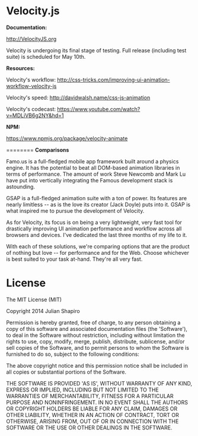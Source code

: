 Velocity.js
========

**Documentation:**

http://VelocityJS.org

Velocity is undergoing its final stage of testing. Full release (including test suite) is scheduled for May 10th.

**Resources:**

Velocity's workflow: http://css-tricks.com/improving-ui-animation-workflow-velocity-js

Velocity's speed: http://davidwalsh.name/css-js-animation

Velocity's codecast: https://www.youtube.com/watch?v=MDLiVB6g2NY&hd=1

**NPM:**

https://www.npmjs.org/package/velocity-animate

========
**Comparisons**

Famo.us is a full-fledged mobile app framework built around a physics engine. It has the potential to beat all DOM-based animation libraries in terms of performance. The amount of work Steve Newcomb and Mark Lu have put into vertically integrating the Famous development stack is astounding.

GSAP is a full-fledged animation suite with a ton of power. Its features are nearly limitless -- as is the love its creator (Jack Doyle) puts into it. GSAP is what inspired me to pursue the development of Velocity.

As for Velocity, its focus is on being a very lightweight, very fast tool for drastically improving UI animation performance and workflow across all browsers and devices. I've dedicated the last three months of my life to it.

With each of these solutions, we're comparing options that are the product of nothing but love -- for performance and for the Web. Choose whichever is best suited to your task at-hand. They're all very fast.

License
========

The MIT License (MIT)

Copyright 2014 Julian Shapiro

Permission is hereby granted, free of charge, to any person obtaining a copy of this software and associated documentation files (the 'Software'), to deal in the Software without restriction, including without limitation the rights to use, copy, modify, merge, publish, distribute, sublicense, and/or sell copies of the Software, and to permit persons to whom the Software is furnished to do so, subject to the following conditions:

The above copyright notice and this permission notice shall be included in all copies or substantial portions of the Software.

THE SOFTWARE IS PROVIDED 'AS IS', WITHOUT WARRANTY OF ANY KIND, EXPRESS OR IMPLIED, INCLUDING BUT NOT LIMITED TO THE WARRANTIES OF MERCHANTABILITY, FITNESS FOR A PARTICULAR PURPOSE AND NONINFRINGEMENT. IN NO EVENT SHALL THE AUTHORS OR COPYRIGHT HOLDERS BE LIABLE FOR ANY CLAIM, DAMAGES OR OTHER LIABILITY, WHETHER IN AN ACTION OF CONTRACT, TORT OR OTHERWISE, ARISING FROM, OUT OF OR IN CONNECTION WITH THE SOFTWARE OR THE USE OR OTHER DEALINGS IN THE SOFTWARE.
